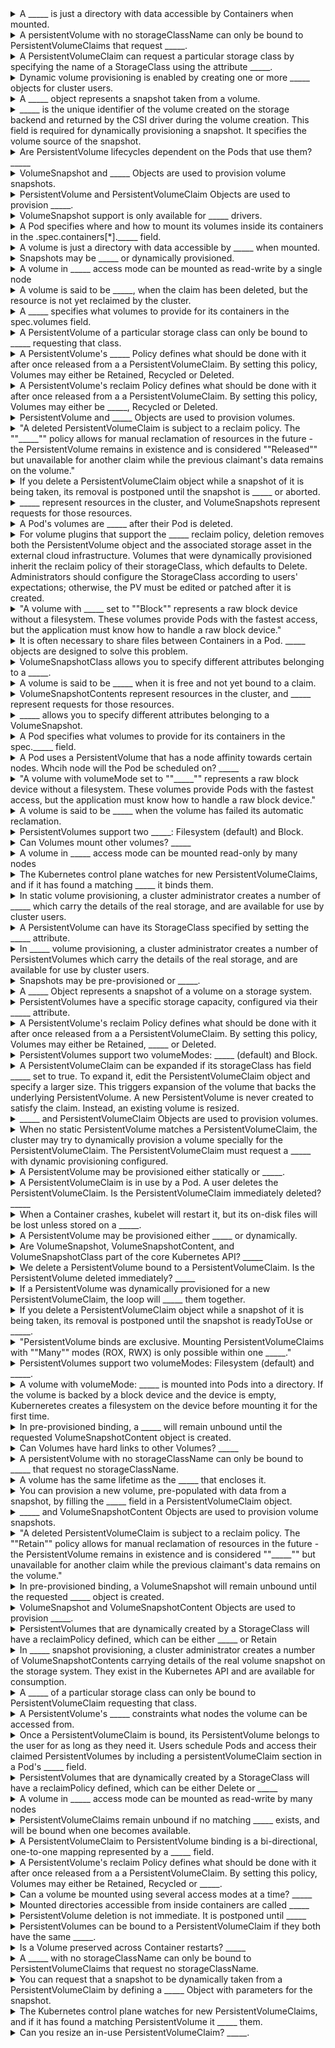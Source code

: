 <details>
	<summary>
		A _____ is just a directory with data accessible by Containers when mounted.
	</summary>
		volume
</details>

<details>
	<summary>
		A persistentVolume with no storageClassName can only be bound to PersistentVolumeClaims that request _____.
	</summary>
		no storageClassName
</details>

<details>
	<summary>
		A PersistentVolumeClaim can request a particular storage class by specifying the name of a StorageClass using the attribute _____.
	</summary>
		storageClassName
</details>

<details>
	<summary>
		Dynamic volume provisioning is enabled by creating one or more _____ objects for cluster users.
	</summary>
		StorageClass
</details>

<details>
	<summary>
		A _____ object represents a snapshot taken from a volume.
	</summary>
		VolumeSnapshotContent
</details>

<details>
	<summary>
		_____ is the unique identifier of the volume created on the storage backend and returned by the CSI driver during the volume creation. This field is required for dynamically provisioning a snapshot. It specifies the volume source of the snapshot.
	</summary>
		volumeHandle
</details>

<details>
	<summary>
		Are PersistentVolume lifecycles dependent on the Pods that use them? _____
	</summary>
		No
</details>

<details>
	<summary>
		VolumeSnapshot and _____ Objects are used to provision volume snapshots.
	</summary>
		VolumeSnapshotContent
</details>

<details>
	<summary>
		PersistentVolume and PersistentVolumeClaim Objects are used to provision _____.
	</summary>
		volumes
</details>

<details>
	<summary>
		VolumeSnapshot support is only available for _____ drivers.
	</summary>
		CSI
</details>

<details>
	<summary>
		A Pod specifies where and how to mount its volumes inside its containers in the .spec.containers[*]._____ field.
	</summary>
		volumeMounts
</details>

<details>
	<summary>
		A volume is just a directory with data accessible by _____ when mounted.
	</summary>
		Containers
</details>

<details>
	<summary>
		Snapshots may be _____ or dynamically provisioned.
	</summary>
		pre-provisioned
</details>

<details>
	<summary>
		A volume in _____ access mode can be mounted as read-write by a single node
	</summary>
		ReadWriteOnce
</details>

<details>
	<summary>
		A volume is said to be _____, when the claim has been deleted, but the resource is not yet reclaimed by the cluster.
	</summary>
		Released
</details>

<details>
	<summary>
		A _____ specifies what volumes to provide for its containers in the spec.volumes field.
	</summary>
		Pod
</details>

<details>
	<summary>
		A PersistentVolume of a particular storage class can only be bound to _____ requesting that class.
	</summary>
		PersistentVolumeClaim
</details>

<details>
	<summary>
		A PersistentVolume's _____ Policy defines what should be done with it after once released from a a PersistentVolumeClaim. By setting this policy, Volumes may either be Retained, Recycled or Deleted.
	</summary>
		reclaim
</details>

<details>
	<summary>
		A PersistentVolume's reclaim Policy defines what should be done with it after once released from a a PersistentVolumeClaim. By setting this policy, Volumes may either be _____, Recycled or Deleted.
	</summary>
		Retained
</details>

<details>
	<summary>
		PersistentVolume and _____ Objects are used to provision volumes.
	</summary>
		PersistentVolumeClaim
</details>

<details>
	<summary>
		"A deleted PersistentVolumeClaim is subject to a reclaim policy. The ""_____"" policy allows for manual reclamation of resources in the future - the PersistentVolume remains in existence and is considered ""Released"" but unavailable for another claim while the previous claimant's data remains on the volume."
	</summary>
		Retain
</details>

<details>
	<summary>
		If you delete a PersistentVolumeClaim object while a snapshot of it is being taken, its removal is postponed until the snapshot is _____ or aborted.
	</summary>
		readyToUse
</details>

<details>
	<summary>
		_____ represent resources in the cluster, and VolumeSnapshots represent requests for those resources.
	</summary>
		VolumeSnapshotContents
</details>

<details>
	<summary>
		A Pod's volumes are _____ after their Pod is deleted.
	</summary>
		deleted
</details>

<details>
	<summary>
		For volume plugins that support the _____ reclaim policy, deletion removes both the PersistentVolume object and the associated storage asset in the external cloud infrastructure. Volumes that were dynamically provisioned inherit the reclaim policy of their storageClass, which defaults to Delete. Administrators should configure the StorageClass according to users' expectations; otherwise, the PV must be edited or patched after it is created.
	</summary>
		Delete
</details>

<details>
	<summary>
		"A volume with _____ set to ""Block"" represents a raw block device without a filesystem. These volumes provide Pods with the fastest access, but the application must know how to handle a raw block device."
	</summary>
		volumeMode
</details>

<details>
	<summary>
		It is often necessary to share files between Containers in a Pod. _____ objects are designed to solve this problem.
	</summary>
		Volume
</details>

<details>
	<summary>
		VolumeSnapshotClass allows you to specify different attributes belonging to a _____.
	</summary>
		VolumeSnapshot
</details>

<details>
	<summary>
		A volume is said to be _____ when it is free and not yet bound to a claim.
	</summary>
		Available
</details>

<details>
	<summary>
		VolumeSnapshotContents represent resources in the cluster, and _____ represent requests for those resources.
	</summary>
		VolumeSnapshots
</details>

<details>
	<summary>
		_____ allows you to specify different attributes belonging to a VolumeSnapshot.
	</summary>
		VolumeSnapshotClass
</details>

<details>
	<summary>
		A Pod specifies what volumes to provide for its containers in the spec._____ field.
	</summary>
		volumes
</details>

<details>
	<summary>
		A Pod uses a PersistentVolume that has a node affinity towards certain nodes. Whcih node will the Pod be scheduled on? _____
	</summary>
		The node where the PV is available from.
</details>

<details>
	<summary>
		"A volume with volumeMode set to ""_____"" represents a raw block device without a filesystem. These volumes provide Pods with the fastest access, but the application must know how to handle a raw block device."
	</summary>
		Block
</details>

<details>
	<summary>
		A volume is said to be _____ when the volume has failed its automatic reclamation.
	</summary>
		Failed
</details>

<details>
	<summary>
		PersistentVolumes support two _____: Filesystem (default) and Block.
	</summary>
		volumeModes
</details>

<details>
	<summary>
		Can Volumes mount other volumes? _____
	</summary>
		No
</details>

<details>
	<summary>
		A volume in _____ access mode can be mounted read-only by many nodes
	</summary>
		ReadOnlyMany
</details>

<details>
	<summary>
		The Kubernetes control plane watches for new PersistentVolumeClaims, and if it has found a matching _____ it binds them.
	</summary>
		PersistentVolume
</details>

<details>
	<summary>
		In static volume provisioning, a cluster administrator creates a number of _____ which carry the details of the real storage, and are available for use by cluster users.
	</summary>
		PersistentVolumes
</details>

<details>
	<summary>
		A PersistentVolume can have its StorageClass specified by setting the _____ attribute.
	</summary>
		storageClassName
</details>

<details>
	<summary>
		In _____ volume provisioning, a cluster administrator creates a number of PersistentVolumes which carry the details of the real storage, and are available for use by cluster users.
	</summary>
		static
</details>

<details>
	<summary>
		Snapshots may be pre-provisioned or _____.
	</summary>
		dynamically provisioned
</details>

<details>
	<summary>
		A _____ Object represents a snapshot of a volume on a storage system.
	</summary>
		VolumeSnapshot
</details>

<details>
	<summary>
		PersistentVolumes have a specific storage capacity, configured via their _____ attribute.
	</summary>
		Capacity
</details>

<details>
	<summary>
		A PersistentVolume's reclaim Policy defines what should be done with it after once released from a a PersistentVolumeClaim. By setting this policy, Volumes may either be Retained, _____ or Deleted.
	</summary>
		Recycled
</details>

<details>
	<summary>
		PersistentVolumes support two volumeModes: _____ (default) and Block.
	</summary>
		Filesystem
</details>

<details>
	<summary>
		A PersistentVolumeClaim can be expanded if its storageClass has field _____ set to true. To expand it, edit the PersistentVolumeClaim object and specify a larger size. This triggers expansion of the volume that backs the underlying PersistentVolume. A new PersistentVolume is never created to satisfy the claim. Instead, an existing volume is resized.
	</summary>
		allowVolumeExpansion
</details>

<details>
	<summary>
		_____ and PersistentVolumeClaim Objects are used to provision volumes.
	</summary>
		PersistentVolume
</details>

<details>
	<summary>
		When no static PersistentVolume matches a PersistentVolumeClaim, the cluster may try to dynamically provision a volume specially for the PersistentVolumeClaim. The PersistentVolumeClaim must request a _____ with dynamic provisioning configured.
	</summary>
		storageClass
</details>

<details>
	<summary>
		A PersistentVolume may be provisioned either statically or _____.
	</summary>
		dynamically
</details>

<details>
	<summary>
		A PersistentVolumeClaim is in use by a Pod. A user deletes the PersistentVolumeClaim. Is the PersistentVolumeClaim immediately deleted? _____
	</summary>
		No - it is postponed until the PersistentVolumeClaim is no longer used by any Pods.
</details>

<details>
	<summary>
		When a Container crashes, kubelet will restart it, but its on-disk files will be lost unless stored on a _____.
	</summary>
		Volume
</details>

<details>
	<summary>
		A PersistentVolume may be provisioned either _____ or dynamically.
	</summary>
		statically
</details>

<details>
	<summary>
		Are VolumeSnapshot, VolumeSnapshotContent, and VolumeSnapshotClass part of the core Kubernetes API? _____
	</summary>
		No - they are CustomResourceDefinitions.
</details>

<details>
	<summary>
		We delete a PersistentVolume bound to a PersistentVolumeClaim. Is the PersistentVolume deleted immediately? _____
	</summary>
		No
</details>

<details>
	<summary>
		If a PersistentVolume was dynamically provisioned for a new PersistentVolumeClaim, the loop will _____ them together.
	</summary>
		bind
</details>

<details>
	<summary>
		If you delete a PersistentVolumeClaim object while a snapshot of it is being taken, its removal is postponed until the snapshot is readyToUse or _____.
	</summary>
		aborted
</details>

<details>
	<summary>
		"PersistentVolume binds are exclusive. Mounting PersistentVolumeClaims with ""Many"" modes (ROX, RWX) is only possible within one _____."
	</summary>
		namespace
</details>

<details>
	<summary>
		PersistentVolumes support two volumeModes: Filesystem (default) and _____.
	</summary>
		Block
</details>

<details>
	<summary>
		A volume with volumeMode: _____ is mounted into Pods into a directory. If the volume is backed by a block device and the device is empty, Kuberneretes creates a filesystem on the device before mounting it for the first time.
	</summary>
		Filesystem
</details>

<details>
	<summary>
		In pre-provisioned binding, a _____ will remain unbound until the requested VolumeSnapshotContent object is created.
	</summary>
		VolumeSnapshot
</details>

<details>
	<summary>
		Can Volumes have hard links to other Volumes? _____
	</summary>
		No
</details>

<details>
	<summary>
		A persistentVolume with no storageClassName can only be bound to _____ that request no storageClassName.
	</summary>
		PersistentVolumeClaims
</details>

<details>
	<summary>
		A volume has the same lifetime as the _____ that encloses it.
	</summary>
		Pod
</details>

<details>
	<summary>
		You can provision a new volume, pre-populated with data from a snapshot, by filling the _____ field in a PersistentVolumeClaim object.
	</summary>
		dataSource
</details>

<details>
	<summary>
		_____ and VolumeSnapshotContent Objects are used to provision volume snapshots.
	</summary>
		VolumeSnapshot
</details>

<details>
	<summary>
		"A deleted PersistentVolumeClaim is subject to a reclaim policy. The ""Retain"" policy allows for manual reclamation of resources in the future - the PersistentVolume remains in existence and is considered ""_____"" but unavailable for another claim while the previous claimant's data remains on the volume."
	</summary>
		Released
</details>

<details>
	<summary>
		In pre-provisioned binding, a VolumeSnapshot will remain unbound until the requested _____ object is created.
	</summary>
		VolumeSnapshotContent
</details>

<details>
	<summary>
		VolumeSnapshot and VolumeSnapshotContent Objects are used to provision _____.
	</summary>
		volume snapshots
</details>

<details>
	<summary>
		PersistentVolumes that are dynamically created by a StorageClass will have a reclaimPolicy defined, which can be either _____ or Retain
	</summary>
		Delete
</details>

<details>
	<summary>
		In _____ snapshot provisioning, a cluster administrator creates a number of VolumeSnapshotContents carrying details of the real volume snapshot on the storage system. They exist in the Kubernetes API and are available for consumption.
	</summary>
		pre-provisioned
</details>

<details>
	<summary>
		A _____ of a particular storage class can only be bound to PersistentVolumeClaim requesting that class.
	</summary>
		PersistentVolume
</details>

<details>
	<summary>
		A PersistentVolume's _____ constraints what nodes the volume can be accessed from.
	</summary>
		node affinity
</details>

<details>
	<summary>
		Once a PersistentVolumeClaim is bound, its PersistentVolume belongs to the user for as long as they need it. Users schedule Pods and access their claimed PersistentVolumes by including a persistentVolumeClaim section in a Pod's _____ field.
	</summary>
		volumes
</details>

<details>
	<summary>
		PersistentVolumes that are dynamically created by a StorageClass will have a reclaimPolicy defined, which can be either Delete or _____
	</summary>
		Retain
</details>

<details>
	<summary>
		A volume in _____ access mode can be mounted as read-write by many nodes
	</summary>
		ReadWriteMany
</details>

<details>
	<summary>
		PersistentVolumeClaims remain unbound if no matching _____ exists, and will be bound when one becomes available.
	</summary>
		volume
</details>

<details>
	<summary>
		A PersistentVolumeClaim to PersistentVolume binding is a bi-directional, one-to-one mapping represented by a _____ field.
	</summary>
		ClaimRef
</details>

<details>
	<summary>
		A PersistentVolume's reclaim Policy defines what should be done with it after once released from a a PersistentVolumeClaim. By setting this policy, Volumes may either be Retained, Recycled or _____.
	</summary>
		Deleted
</details>

<details>
	<summary>
		Can a volume be mounted using several access modes at a time? _____
	</summary>
		No
</details>

<details>
	<summary>
		Mounted directories accessible from inside containers are called _____
	</summary>
		Volumes
</details>

<details>
	<summary>
		PersistentVolume deletion is not immediate. It is postponed until _____
	</summary>
		the PersistentVolume is no longer bound to a PersistentVolumeClaim.
</details>

<details>
	<summary>
		PersistentVolumes can be bound to a PersistentVolumeClaim if they both have the same _____.
	</summary>
		StorageClassName
</details>

<details>
	<summary>
		Is a Volume preserved across Container restarts? _____
	</summary>
		Yes
</details>

<details>
	<summary>
		A _____ with no storageClassName can only be bound to PersistentVolumeClaims that request no storageClassName.
	</summary>
		persistentVolume
</details>

<details>
	<summary>
		You can request that a snapshot to be dynamically taken from a PersistentVolumeClaim by defining a _____ Object with parameters for the snapshot.
	</summary>
		VolumeSnapshotClass
</details>

<details>
	<summary>
		The Kubernetes control plane watches for new PersistentVolumeClaims, and if it has found a matching PersistentVolume it _____ them.
	</summary>
		binds
</details>

<details>
	<summary>
		Can you resize an in-use PersistentVolumeClaim? _____.
	</summary>
		Yes, via ExpandInUsePersistentVolumes
</details>

